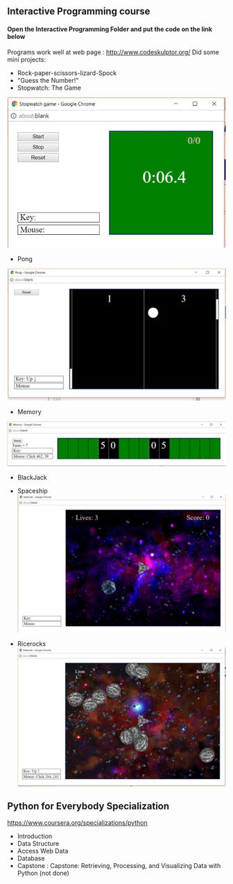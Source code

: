 ## Interactive Programming course
#### Open the Interactive Programming Folder and put the code on the link below 
Programs work well at web page : http://www.codeskulptor.org/
Did some mini projects:
* Rock-paper-scissors-lizard-Spock
* "Guess the Number!"
* Stopwatch: The Game

![alt text](
https://github.com/hau-tao/Python-Bootcamp/blob/master/stopwatch.JPG "stopwatch")

* Pong


![alt text](
https://github.com/hau-tao/Python-Bootcamp/blob/master/pong.JPG "pong")
* Memory

![alt text](
https://github.com/hau-tao/Python-Bootcamp/blob/master/Memory.JPG "memory")
* BlackJack


* Spaceship
![alt text](
https://github.com/hau-tao/Python-Bootcamp/blob/master/Spaceship.JPG "spaceship")
* Ricerocks
![alt text](https://github.com/hau-tao/Python-Bootcamp/blob/master/RiceRocks.JPG "RiceRocks")
## Python for Everybody Specialization
https://www.coursera.org/specializations/python
* Introduction
* Data Structure
* Access Web Data
* Database
* Capstone : Capstone: Retrieving, Processing, and Visualizing Data with Python (not done)


